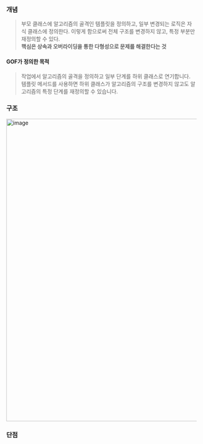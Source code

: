 ### 개념

> 부모 클래스에 알고리즘의 골격인 템플릿을 정의하고, 일부 변경되는 로직은 자식 클래스에 정의한다. 이렇게 함으로써 전체 구조를 변경하지 않고, 특정 부분만 재정의할 수 있다.<br>
> **핵심은 상속과 오버라이딩을 통한 다형성으로 문제를 해결한다는 것**

#### GOF가 정의한 목적

> 작업에서 알고리즘의 골격을 정의하고 일부 단계를 하위 클래스로 연기합니다. 
> 템플릿 메서드를 사용하면 하위 클래스가 알고리즘의 구조를 변경하지 않고도 알고리즘의 특정 단계를 재정의할 수 있습니다.

### 구조

<img width="800" alt="image" src="https://user-images.githubusercontent.com/57944099/209424904-62583911-ee63-4fb9-9330-0aa0ed58b704.png">

### 단점

